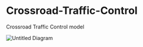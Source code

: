 # Crossroad-Traffic-Control
Crossroad Traffic Control model

![Untitled Diagram](https://github.com/user-attachments/assets/7c5f9b57-b941-45b0-b457-350651510130)
